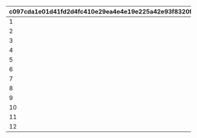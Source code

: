 |c097cda1e01d41fd2d4fc410e29ea4e4e19e225a42e93f8320ffd55399dfbf26|730c596c399921e65ec242ac5bbdd9b6ea036737e5c7515698d9b31b0c30edbb|80033d7a2ee609151fbcd50b2d373394d0a7600d214e58e16d40ebcee802eaf5|19c7df05e0a1fddf9311b5448b0ef621070a96bc1c88424bf6db2da3629ecd18|
| --- | --- | --- | --- |
|1|1|1|0|
|2|1|1|175|
|3|1|1|420|
|4|1|1|700|
|5|3|1|1400|
|6|3|1|2100|
|7|3|1|2800|
|8|3|1|4200|
|9|6|1|6300|
|10|6|1|9100|
|11|6|1|12600|
|12|6|1|16800|